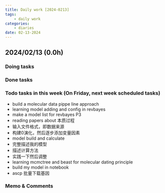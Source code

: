 ```yaml
---
title: Daily work [2024-0213]
tags:
	- daily work
categories:
	- diaries
date: 02-13-2024
---
```

## 2024/02/13 (0.0h)
### Doing tasks

### Done tasks

### Todo tasks in this week (On Friday, next week scheduled tasks)
- build a molecular data pippe line approach
- learning model adding and config in revbayes
- make a model list for revbayes P3
- reading papers about 本质过程
- 输入文件格式，即数据来源
- 构建0演化，然后逐步添加变量因素
- model build and calculate
- 完整描述我的模型
- 描述计算方法
- 实践一下然后调整
- learning mcmctree and beast for molecular dating principle
- build my model in notebook
- ascp 批量下载基因

### Memo & Comments


